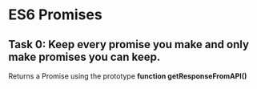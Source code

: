 # ES6 Promises

## Task 0: Keep every promise you make and only make promises you can keep.

Returns a Promise using the prototype __function getResponseFromAPI()__
